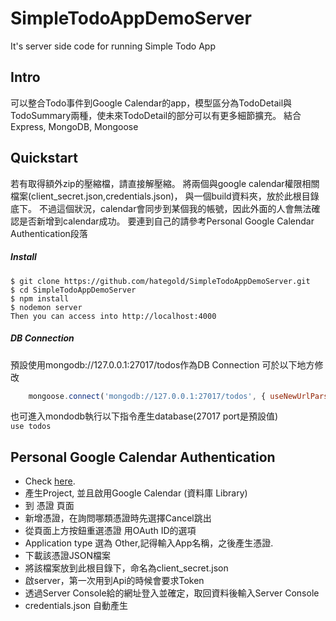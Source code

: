 # SimpleTodoAppDemoServer
It's server side code for running  Simple Todo App


## Intro
可以整合Todo事件到Google Calendar的app，模型區分為TodoDetail與TodoSummary兩種，使未來TodoDetail的部分可以有更多細節擴充。
結合Express, MongoDB, Mongoose

## Quickstart
若有取得額外zip的壓縮檔，請直接解壓縮。
將兩個與google calendar權限相關檔案(client_secret.json,credentials.json)，
與一個build資料夾，放於此根目錄底下。
不過這個狀況，calendar會同步到某個我的帳號，因此外面的人會無法確認是否新增到calendar成功。
要連到自己的請參考Personal Google Calendar Authentication段落

##### Install

    $ git clone https://github.com/hategold/SimpleTodoAppDemoServer.git
    $ cd SimpleTodoAppDemoServer
    $ npm install
    $ nodemon server
    Then you can access into http://localhost:4000 

##### DB Connection
預設使用mongodb://127.0.0.1:27017/todos作為DB Connection
可於以下地方修改
```js
    mongoose.connect('mongodb://127.0.0.1:27017/todos', { useNewUrlParser: true });//server.js(13)
```
也可進入mondodb執行以下指令產生database(27017 port是預設值)<br/>
`
use todos
`

## Personal Google Calendar Authentication
* Check [here](https://console.developers.google.com/flows/enableapi?apiid=calendar).
* 產生Project, 並且啟用Google Calendar (資料庫 Library) 
* 到 憑證 頁面
* 新增憑證，在詢問哪類憑證時先選擇Cancel跳出
* 從頁面上方按鈕重選憑證 用OAuth ID的選項
* Application type 選為 Other,記得輸入App名稱，之後產生憑證.
* 下載該憑證JSON檔案
* 將該檔案放到此根目錄下，命名為client_secret.json
* 啟server，第一次用到Api的時候會要求Token
* 透過Server Console給的網址登入並確定，取回資料後輸入Server Console
* credentials.json 自動產生


